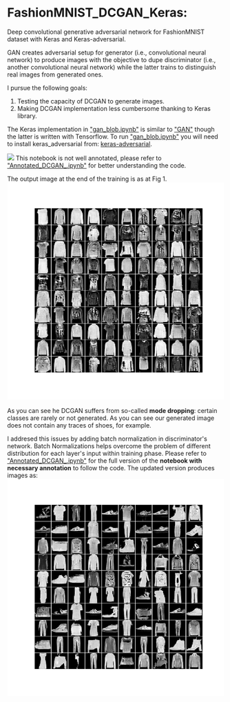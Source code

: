 # FashionMNIST_DCGAN_Keras: 
Deep convolutional generative adversarial network for FashionMNIST dataset with Keras and Keras-adversarial.

GAN creates adversarial setup for generator (i.e., convolutional neural network) to produce images with the objective to dupe discriminator (i.e., another convolutional neural network) while the latter trains to distinguish real images from generated ones. 

I pursue the following goals:
1. Testing the capacity of DCGAN to generate images.
2. Making DCGAN implementation less cumbersome thanking to Keras library.

The Keras implementation in ["gan_blob.ipynb"](https://github.com/GSukr/FashionMNIST_DCGAN_Keras/blob/master/gan_blob.ipynb) is similar to ["GAN"](https://colab.research.google.com/github/sakethkaparthi/Apparel-GAN/blob/master/Fashion_MNIST_GAN.ipynb#scrollTo=hz1JhdX7EL5a) though the latter is written with Tensorflow.
To run ["gan_blob.ipynb"](https://github.com/GSukr/FashionMNIST_DCGAN_Keras/blob/master/gan_blob.ipynb) you will need to install keras_adversarial from: [keras-adversarial](https://github.com/bstriner/keras-adversarial/tree/6651cfad771f72521c78a5cc3a23a2313efeaa88). 

![](https://placehold.it/150x40/009955/fff?text=IMPORTANT!) This notebook is not well annotated, please refer to ["Annotated_DCGAN_.ipynb"](https://github.com/GSukr/FashionMNIST_DCGAN_Keras/blob/master/Annotated_DCGAN_.ipynb) for better understanding the code.

The output image at the end of the training is as at Fig 1.
![Fig 1: Images generated at 100th epochs](https://github.com/GSukr/FashionMNIST_DCGAN_Keras/blob/master/images_generated/epoch-099_no_batch.png)

As you can see he DCGAN suffers from so-called **mode dropping**: certain classes are rarely or not generated. As you can see our generated image does not contain any traces of shoes, for example.

I addresed this issues by adding batch normalization in discriminator's network. Batch Normalizations helps overcome the problem of different distribution for each layer's input within training phase. Please refer to ["Annotated_DCGAN_.ipynb"](https://github.com/GSukr/FashionMNIST_DCGAN_Keras/blob/master/Annotated_DCGAN_.ipynb) for the full version of the **notebook with necessary annotation** to follow the code. The updated version produces images as: 
![Fig 2: Images generated at 100th epochs with batch normalization for discriminator](https://github.com/GSukr/FashionMNIST_DCGAN_Keras/blob/master/images_generated/gan_99.png)
